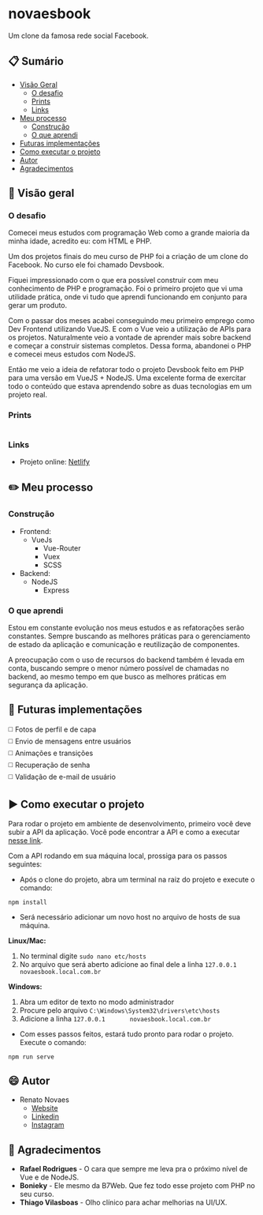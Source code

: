 # novaesbook
  
Um clone da famosa rede social Facebook.  
  
## :clipboard: Sumário

- [Visão Geral](#visao-geral)
  - [O desafio](#o-desafio)
  - [Prints](#prints)
  - [Links](#link)
- [Meu processo](#meu-processo)
  - [Construção](#construcao)
  - [O que aprendi](#o-que-aprendi)
- [Futuras implementações](#futuras-implementacoes)
- [Como executar o projeto](#como-executar-o-projeto)
- [Autor](#autor)
- [Agradecimentos](#agradecimentos)
  
## :telescope: Visão geral

### O desafio  
  
Comecei meus estudos com programação Web como a grande maioria da minha idade, acredito eu: com HTML e PHP.  
  
Um dos projetos finais do meu curso de PHP foi a criação de um clone do Facebook. No curso ele foi chamado Devsbook.  
  
Fiquei impressionado com o que era possível construir com meu conhecimento de PHP e programação. Foi o primeiro projeto que vi uma utilidade prática, onde vi tudo que aprendi funcionando em conjunto para gerar um produto.  

Com o passar dos meses acabei conseguindo meu primeiro emprego como Dev Frontend utilizando VueJS. E com o Vue veio a utilização de APIs para os projetos. Naturalmente veio a vontade de aprender mais sobre backend e começar a construir sistemas completos. Dessa forma, abandonei o PHP e comecei meus estudos com NodeJS.  
  
Então me veio a ideia de refatorar todo o projeto Devsbook feito em PHP para uma versão em VueJS + NodeJS. Uma excelente forma de exercitar todo o conteúdo que estava aprendendo sobre as duas tecnologias em um projeto real.  
  
### Prints 

![]()

### Links

- Projeto online: [Netlify](https://ecstatic-jennings-4d87c0.netlify.app)  
  
## :pencil2: Meu processo  
  
### Construção
 
- Frontend:
  - VueJs
    - Vue-Router
    - Vuex
    - SCSS
- Backend:
  - NodeJS
    - Express

### O que aprendi  
  
Estou em constante evolução nos meus estudos e as refatorações serão constantes. Sempre buscando as melhores práticas para o gerenciamento de estado da aplicação e comunicação e reutilização de componentes.  
  
A preocupação com o uso de recursos do backend também é levada em conta, buscando sempre o menor número possível de chamadas no backend, ao mesmo tempo em que busco as melhores práticas em segurança da aplicação.  
  
## :satellite: Futuras implementações  
  
:white_medium_square: Fotos de perfil e de capa  
:white_medium_square: Envio de mensagens entre usuários  
:white_medium_square: Animações e transições  
:white_medium_square: Recuperação de senha  
:white_medium_square: Validação de e-mail de usuário    

## :arrow_forward: Como executar o projeto  
  
Para rodar o projeto em ambiente de desenvolvimento, primeiro você deve subir a API da aplicação.
Você pode encontrar a API e como a executar [nesse link](https://github.com/renatoalmeida49/novaesbook-api).  
  
Com a API rodando em sua máquina local, prossiga para os passos seguintes:  
  
- Após o clone do projeto, abra um terminal na raiz do projeto e execute o comando:
```
npm install
```
- Será necessário adicionar um novo host no arquivo de hosts de sua máquina.    

**Linux/Mac:**  
1. No terminal digite ```sudo nano etc/hosts```  
2. No arquivo que será aberto adicione ao final dele a linha ```127.0.0.1       novaesbook.local.com.br```  

**Windows:**
1. Abra um editor de texto no modo administrador
2. Procure pelo arquivo ```C:\Windows\System32\drivers\etc\hosts```
3. Adicione a linha ```127.0.0.1       novaesbook.local.com.br```   

- Com esses passos feitos, estará tudo pronto para rodar o projeto. Execute o comando:
```
npm run serve
```
## :smile: Autor
  
- Renato Novaes
  - [Website](https://www.renatonovaes.dev)  
  - [Linkedin](https://www.linkedin.com/in/renatonovaes49)
  - [Instagram](https://www.instagram.com/novaes_r)

## :clap: Agradecimentos  
  
* **Rafael Rodrigues** - O cara que sempre me leva pra o próximo nível de Vue e de NodeJS.
* **Bonieky** - Ele mesmo da B7Web. Que fez todo esse projeto com PHP no seu curso.
* **Thiago Vilasboas** - Olho clínico para achar melhorias na UI/UX.
